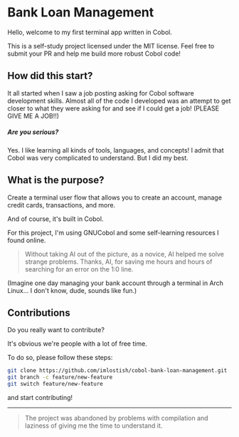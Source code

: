 # Bank Loan Management

Hello, welcome to my first terminal app written in Cobol.

This is a self-study project licensed under the MIT license. Feel free to submit your PR and help me build more robust Cobol code!

## How did this start?

It all started when I saw a job posting asking for Cobol software development skills. Almost all of the code I developed was an attempt to get closer to what they were asking for and see if I could get a job! (PLEASE GIVE ME A JOB!!)

##### Are you serious?

Yes. I like learning all kinds of tools, languages, and concepts! I admit that Cobol was very complicated to understand. But I did my best.

## What is the purpose?

Create a terminal user flow that allows you to create an account, manage credit cards, transactions, and more.

And of course, it's built in Cobol.

For this project, I'm using GNUCobol and some self-learning resources I found online.

> Without taking AI out of the picture, as a novice, AI helped me solve strange problems. Thanks, AI, for saving me hours and hours of searching for an error on the 1:0 line.

(Imagine one day managing your bank account through a terminal in Arch Linux... I don't know, dude, sounds like fun.)

## Contributions

Do you really want to contribute?

It's obvious we're people with a lot of free time.

To do so, please follow these steps:

```bash
git clone https://github.com/imlostish/cobol-bank-loan-management.git
git branch -c feature/new-feature
git switch feature/new-feature
```

and start contributing!

---

> The project was abandoned by problems with compilation and laziness of giving me the time to understand it.
